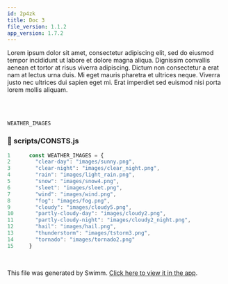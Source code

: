 ```yaml
---
id: 2p4zk
title: Doc 3
file_version: 1.1.2
app_version: 1.7.2
---
```


Lorem ipsum dolor sit amet, consectetur adipiscing elit, sed do eiusmod tempor incididunt ut labore et dolore magna aliqua. Dignissim convallis aenean et tortor at risus viverra adipiscing. Dictum non consectetur a erat nam at lectus urna duis. Mi eget mauris pharetra et ultrices neque. Viverra justo nec ultrices dui sapien eget mi. Erat imperdiet sed euismod nisi porta lorem mollis aliquam.

<br/>

<br/>

`WEATHER_IMAGES`<swm-token data-swm-token=":scripts/CONSTS.js:1:2:2:`const WEATHER_IMAGES = {`"/>
<!-- NOTE-swimm-snippet: the lines below link your snippet to Swimm -->
### 📄 scripts/CONSTS.js
```javascript
1      const WEATHER_IMAGES = {
2        "clear-day": "images/sunny.png",
3        "clear-night": "images/clear_night.png",
4        "rain": "images/light_rain.png",
5        "snow": "images/snow4.png",
6        "sleet": "images/sleet.png",
7        "wind": "images/wind.png",
8        "fog": "images/fog.png",
9        "cloudy": "images/cloudy5.png",
10       "partly-cloudy-day": "images/cloudy2.png",
11       "partly-cloudy-night": "images/cloudy2_night.png",
12       "hail": "images/hail.png",
13       "thunderstorm": "images/tstorm3.png",
14       "tornado": "images/tornado2.png"
15     }
```

<br/>

This file was generated by Swimm. [Click here to view it in the app](https://swimm-web-app.web.app/repos/Z2l0aHViJTNBJTNBc21hcnQtbWlycm9yJTNBJTNBSWRpdFllZ2VyU3dpbW0=/docs/2p4zk).
